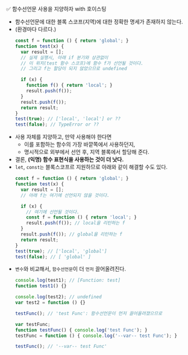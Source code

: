 ✅ 함수선언문 사용을 지양하자 with 호이스팅
* 함수선언문에 대한 블록 스코프(지역)에 대한 정확한 명세가 존재하지 않는다.
* (환경마다 다르다.)
  ```javascript
  const f = function () { return 'global'; }
  function test(x) {
    var result = [];
    // 실제 실행시, 아래 if 분기와 상관없이
    // 이 위치(test 함수 스코프)에 함수 f가 선언될 것이다.
    // 그리고 f는 할당이 되지 않았으므로 undefined

    if (x) {
      function f() { return 'local'; }
      result.push(f());
    }
    result.push(f());
    return result;
  }
  test(true); // ['local', 'local'] or ??
  test(false); // TypeError or ??
  ```
* 사용 자체를 지양하고, 만약 사용해야 한다면
    * 이를 포함하는 함수의 가장 바깥쪽에서 사용하던지,
    * 명시적으로 외부에서 선언 후, 지역 블록에서 할당해 준다.
* 결론, <b>(익명) 함수 표현식을 사용하는 것이 더 낫다.</b>
* `let`, `const는` 블록스코프르 지원하므로 아래와 같이 해결할 수도 있다.
  ```javascript
  const f = function () { return 'global'; }
  function test(x) {
    var result = [];
    // 아래 f는 여기에 선언되지 않을 것이다.

    if (x) {
      // 여기에 선언될 것이다.
      const f = function () { return 'local'; }
      result.push(f()); // local을 리턴하는 f
    }
    result.push(f()); // global을 리턴하는 f
    return result;
  }
  test(true); // ['local', 'global']
  test(false); // [ 'global' ]
  ```
* `변수`와 비교해서, `함수선언문`이 더 `먼저` 끌어올려진다.
  ```javascript
  console.log(test1); // [Function: test]
  function test1() {}

  console.log(test2); // undefined
  var test2 = function () {}

  testFunc(); // 'test Func': 함수선언문이 먼저 끌어올려졌으므로

  var testFunc;
  function testFunc() { console.log('test Func'); }
  testFunc = function () { console.log('--var-- test Func'); }

  testFunc(); // '--var-- test Func'
  ```